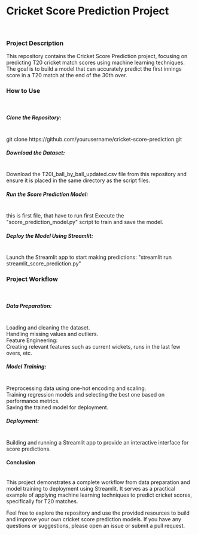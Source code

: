 <h1>  Cricket Score Prediction Project</h1> <br>
<h3> Project Description</h3>
This repository contains the Cricket Score Prediction project, focusing on predicting T20 cricket match scores using machine learning techniques. The goal is to build a model that can accurately predict the first innings score in a T20 match at the end of the 30th over.
<h3>How to Use</h3><br>
<h5>Clone the Repository:</h5><br>
git clone https://github.com/yourusername/cricket-score-prediction.git
 <br>
<h5>Download the Dataset:</h5><br>
Download the T20I_ball_by_ball_updated.csv file from this repository and ensure it is placed in the same directory as the script files.
<br>
<h5>Run the Score Prediction Model:</h5> <br>
this is first file, that have to run first Execute the "score_prediction_model.py" script to train and save the model.
<br>
<h5>Deploy the Model Using Streamlit:</h5><br>
Launch the Streamlit app to start making predictions: "streamlit run streamlit_score_prediction.py"
<br>

<h3>Project Workflow</h3><br>
<h5>Data Preparation:</h5><br>
Loading and cleaning the dataset.<br>
Handling missing values and outliers.<br>
Feature Engineering:<br>
Creating relevant features such as current wickets, runs in the last few overs, etc.<br>
<h5>Model Training:</h5><br>
Preprocessing data using one-hot encoding and scaling.<br>
Training regression models and selecting the best one based on performance metrics.<br>
Saving the trained model for deployment.<br>
<h5>Deployment:</h5><br>
Building and running a Streamlit app to provide an interactive interface for score predictions.<br>
<h4>Conclusion</h4><br>
This project demonstrates a complete workflow from data preparation and model training to deployment using Streamlit. It serves as a practical example of applying machine learning techniques to predict cricket scores, specifically for T20 matches.

Feel free to explore the repository and use the provided resources to build and improve your own cricket score prediction models. If you have any questions or suggestions, please open an issue or submit a pull request.
